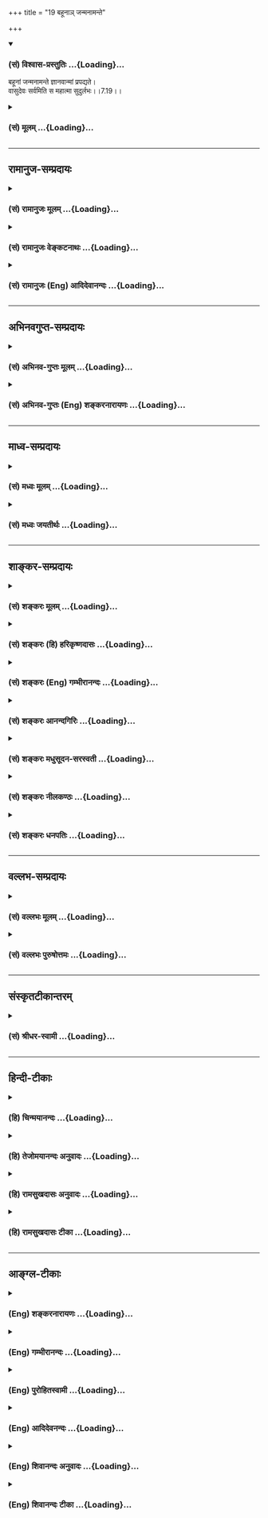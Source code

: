 +++
title = "19 बहूनाञ् जन्मनामन्ते"

+++
<div class="js_include" newlevelforh1="3" title="(सं) विश्वास-प्रस्तुतिः" unfilled url="/purANam/mahAbhAratam/06-bhIShma-parva/02-bhagavad-gItA-parva/saMskRtam/vishvAsa-prastutiH/07_jnAna-vijnAna-yogaH/19_bahUnA~n_janmanAm.md">
<details open><summary><h3>(सं) विश्वास-प्रस्तुतिः ...{Loading}...</h3></summary>

बहूनां जन्मनामन्ते ज्ञानवान्मां प्रपद्यते।  
वासुदेवः सर्वमिति स महात्मा सुदुर्लभः।।7.19।।
</details>
</div>
<div class="js_include collapsed" newlevelforh1="3" title="(सं) मूलम्" unfilled url="/purANam/mahAbhAratam/06-bhIShma-parva/02-bhagavad-gItA-parva/saMskRtam/mUlam/07_jnAna-vijnAna-yogaH/19_bahUnA~n_janmanAm.md">
<details><summary><h3>(सं) मूलम् ...{Loading}...</h3></summary>

बहूनां जन्मनामन्ते ज्ञानवान्मां प्रपद्यते।  
वासुदेवः सर्वमिति स महात्मा सुदुर्लभः।।7.19।।
</details>
</div>


_________________
## रामानुज-सम्प्रदायः
<div class="js_include collapsed" newlevelforh1="3" title="(सं) रामानुजः मूलम्" unfilled url="/purANam/mahAbhAratam/06-bhIShma-parva/02-bhagavad-gItA-parva/saMskRtam/rAmAnujaH/mUlam/07_jnAna-vijnAna-yogaH/19_bahUnA~n_janmanAm.md">
<details><summary><h3>(सं) रामानुजः मूलम् ...{Loading}...</h3></summary>

।।7.19।।**बहूनां जन्मनां** पुण्यजन्मनाम् **अन्ते** अवसाने
वासुदेवशेषतैकरसः अहं तदायत्तस्वरूपस्थितिप्रवृत्तिः च स च असंख्येयैः
कल्याणगुणैः परतरः इति **ज्ञानवान्** भूत्वा **वासुदेव** एव मम परमप्राप्यं
प्रापकं च अन्यदपि यन्मनोरथवर्ति स एव मम् तत् **सर्वम् इति मां यो
प्रपद्यते** माम् उपास्ते **स महात्मा** महामनाः **सुदुर्लभः** दुर्लभतरः
लोके।  
  
वासुदेवः सर्वम् इत्यस्य अयम् एव अर्थः। प्रियो हि ज्ञानिनोऽत्यर्थमहम्
(गीता 7।17)आस्थितः स हि युक्तात्मा मामेवानुत्तमां गतिम् (गीता 7।18) इति
प्रकमात्। ज्ञानवान् च अयम् उक्तलक्षण एव अस्य एव
पूर्वोक्तज्ञानित्वात्। भूमिरापः इति आरभ्य अहङ्कार इतीयं मे भिन्ना
प्रकृतिरष्टधा। अपरेयमितस्त्वन्यां प्रकृतिं विद्धि मे पराम्।।  
  

</details>
</div>
<div class="js_include collapsed" newlevelforh1="3" title="(सं) रामानुजः वेङ्कटनाथः" unfilled url="/purANam/mahAbhAratam/06-bhIShma-parva/02-bhagavad-gItA-parva/saMskRtam/rAmAnujaH/venkaTanAthaH/07_jnAna-vijnAna-yogaH/19_bahUnA~n_janmanAm.md">
<details><summary><h3>(सं) रामानुजः वेङ्कटनाथः ...{Loading}...</h3></summary>

  
  
।।7.19।। पुनरप्युक्तज्ञानवत्त्वस्यानेकजन्मसाध्यपुण्यफलत्वेन दुर्लभतरतया
ज्ञानिनः श्रैष्ठ्यं दर्शयति बहूनाम् इति श्लोकेन। ये जन्मकोटिभिः
सिद्धास्तेषामन्तेऽत्र संस्थितिः इति भगवच्छास्त्रंजन्मान्तरसहस्रेषु
पां.गी.4 इत्यादिकां स्मृतिं चानुसन्दधान आह नाल्पेति। बहूनां जन्मनाम्
इत्यत्र न तावद्बहुजन्मसद्भावमात्रं विवक्षितम् तस्यात्रानुपयुक्तत्वात्। न
च बहुजन्ममात्रस्य ज्ञानहेतुत्वमुच्यते सर्वेषामयत्नतो ज्ञानित्वप्रसङ्गात्
अतःपुण्यजन्मनां इति विशेषितम्। ईदृशज्ञानवत्त्वमेवम्भूतविशिष्टप्रपत्तौ
हेतुरिति दर्शयितुं ज्ञानवतोऽनेकजन्मभ्रमव्युदासाय चज्ञानवान्
भूत्वेत्युक्तम्। वासुदेवः सर्वम् ति सामानाधिकरण्यस्य
बाधाध्यासतादात्म्यादिविषयत्वायोगाच्छरीरशरीरिभावादिनिर्वाहादपि
प्रकरणविशेषसिद्धस्यार्थस्य ग्राह्यतरत्वात्परमप्राप्यमित्यादिकमुक्तम्।
लौकिकं धारकादिकमभिप्रेत्याहअन्यदपीत्यादि। त्वमेव माता च पिता त्वमेव
ना.हृ.10माता पिता भ्राता निवासः शरणं सुहृद्गतिर्नारायणः
इत्यादिकमपीहाभिप्रेतम्। प्रपत्तेरत्रोपासनाङ्गत्वादाहमामुपास्त इति।
ज्ञानिनोऽपि स्वरूपमहत्त्वं प्रमाणविरुद्धम् पङ्क्तिपावनत्वादिमाहात्म्यं
सदपि प्रकृतेऽनपेक्षितम् तस्माज्ज्ञानविशेषाधीनमाहात्म्यमिह
विवक्षितमित्याहमहामना इति। फलान्तरपरस्यापि भगवदुपासकस्य
दुर्लभत्वात्तद्व्यवच्छेदाय सुशब्द इति दर्शयितुंदुर्लभतर इत्युक्तम्।  
  
वासुदेवः सर्वम् इति सामानाधिकरण्यस्य पराभिमतमर्थं प्रतिक्षिपन् स्वोक्तं
द्रढयतिवासुदेव इति। अत्र ह्युपक्रमः प्राप्यभेदनिबन्धनाधिकारिभेदपरः।
प्रकरणविरुद्धप्रकरणानुपयुक्तो वाऽर्थः प्रकरणविशेषसिद्धोपयुक्ततमार्थे
जागरूकेऽनादरणीय इति भावः। ज्ञानवान् इत्यत्रापि
निर्विशेषादिज्ञानजीवमात्रज्ञानादिव्युदासायाहनिवांश्चायमिति। उक्तलक्षणः
वासुदेवशेषतैकरसस्वात्मवेदीत्यर्थः। उक्तलक्षणत्वे हेतुमाह अस्यैव
पूर्वोक्तज्ञानित्वादितिज्ञानी च भरतर्षभ 7।16 इति पूर्वोक्ते ज्ञानिनि
कथमुक्तलक्षणत्वं इत्यत्राहभूमिराप इत्यारभ्येति। यद्वा
पूर्वोक्तज्ञानित्वादित्येकभक्तित्वादिकं विवक्षितम्भूमिरापः इत्यादिना
हेत्वन्तरोक्तिः। कार्यकारणोभयावस्थस्येति
कार्यत्वकारणत्वरूपोभयावस्थाविशिष्टस्येत्यर्थः।
स्वरूपस्थित्यादितादधीन्यंमयि सर्वं 7।7रसोऽहम् 7।8 इत्यादिषु व्यक्तम्।
उक्तलक्षणत्वं निगमयति अत इति। स एवेति वासुदेवशेषतैकरसोऽहम्
इत्यादिनोक्तलक्षण एवेत्यर्थः।  
  

</details>
</div>
<div class="js_include collapsed" newlevelforh1="3" title="(सं) रामानुजः (Eng) आदिदेवानन्दः" unfilled url="/purANam/mahAbhAratam/06-bhIShma-parva/02-bhagavad-gItA-parva/saMskRtam/rAmAnujaH/english/AdidevAnandaH/07_jnAna-vijnAna-yogaH/19_bahUnA~n_janmanAm.md">
<details><summary><h3>(सं) रामानुजः (Eng) आदिदेवानन्दः ...{Loading}...</h3></summary>

7.19 Further after passing through innumerable auspicious births, one
gets the knowledge: 'I find my sole joy as a Sesa of Vasudeva. I find my
essence, existence and activities to be dependent on Him. He is superior
over all others on account of His innumerable auspicious attributes.'
Conseent to this knowledge he resorts to Me, i.e., meditates on Me,
realising, 'Vasudeva alone is my highest end and also the means for
attaining it, and whatever other desire remains in the mind, He alone is
all that too for me'. Such a great-souled person, i.e., great-minded man
is hard to find. It is very hard to find such persons in this world.
This is the only meaning of the statement that 'Vasudeva is all,'
because of the topic having been begun with the statements: 'For I am
very dear to the man of knowledge' (7.17) and 'For he, integrated, is
devoted to Me alone as the highest end' (7.18). It is so, also because
that Jnanin whose traits are given here, possesses the same alities as
the man of knowledge described earlier. For, it has been said that the
two Prakrtis, the animate and the inanimate, have their sole essence in
being the Sesa (dependants) of the Supreme Person in the verses
beginning with 'Earth, water' (7.4) and ending with, 'Ego-sense, thus My
Prakrti is divided eightfold. This is my lower (Prakrti). But know that
which is other than this (lower nature) and forms the life-principle to
be the higher Prakrti' (7.4-5). Then take the beginning from 'I am the
origin and dissolution of the whole universe. There is nothing higher
than Myself, O Arjuna' (7.6-7), and ending with, 'Know that all the
states of Sattva, Rajas and Tamas are from Me alone. But I am not in
them. They are in Me' (7.12). It has been declared in these texts that
the two Prakrtis, both in their states of cause and effect, depend upon
Him for their essence, existence and activities and that the Supreme
Person is superior to everything in all respects. Therefore the knower
of this truth alone is here spoken of as a man of knowledge or as one
knowing 'All this is Vasudeva.' \[The purpose of this explanation is to
eliminate any pure monistic slant to this passage.\] Sri Krsna now
explains the rarity of finding such a person of knowledge.

</details>
</div>


_________________
## अभिनवगुप्त-सम्प्रदायः
<div class="js_include collapsed" newlevelforh1="3" title="(सं) अभिनव-गुप्तः मूलम्" unfilled url="/purANam/mahAbhAratam/06-bhIShma-parva/02-bhagavad-gItA-parva/saMskRtam/abhinava-guptaH/mUlam/07_jnAna-vijnAna-yogaH/19_bahUnA~n_janmanAm.md">
<details><summary><h3>(सं) अभिनव-गुप्तः मूलम् ...{Loading}...</h3></summary>

।।7.16 7.19।। चतुर्विधा इत्यादि सुदुर्लभ इत्यन्तम्। ये तु मां भजन्ते ते
सुकृतिनः। ते च चत्वारः। सर्वे चैते उदाराः। यतः अन्ये कृपणबुद्धयः
आर्त्तिनिवारणम् अर्थादि च तुल्यपाणिपादोदरशरीरसत्त्वेभ्योऽधिकतरं वा
आत्मन्यूनेभ्यो मार्गयन्ते। ज्ञान्यपेक्षया तु ते न्यूनसत्त्वाः यतः तेषां
तावत्यपि भेदोऽस्ति भगवतः इदमहमभिलष्यामि इति भेदस्य स्फुटप्रतिभासात्।
ज्ञानी तु मामेवाभेदतया अवलम्बते इति +++(S omits इति)+++ ततोऽहमभिन्न एव। तस्य च
अहमेव प्रियः न तु फलम्। अत एव स वासुदेव एव सर्वम् इत्येव +++(S वासुदेवः
सर्वमेवम्)+++ दृढप्रतिपत्तिपवित्रीकृतहृदयः।

</details>
</div>
<div class="js_include collapsed" newlevelforh1="3" title="(सं) अभिनव-गुप्तः (Eng) शङ्करनारायणः" unfilled url="/purANam/mahAbhAratam/06-bhIShma-parva/02-bhagavad-gItA-parva/saMskRtam/abhinava-guptaH/english/shankaranArAyaNaH/07_jnAna-vijnAna-yogaH/19_bahUnA~n_janmanAm.md">
<details><summary><h3>(सं) अभिनव-गुप्तः (Eng) शङ्करनारायणः ...{Loading}...</h3></summary>

7.16-19 Caturvidhah etc., upto sudurlabhah. Those who worship Me are men
of good action. They are of four types. All these are noble ones. For,
other persons, mean-minded as they are, beg a cure of their affliction,
and money etc., from persons who have hands, feet, stomach, body and
intelligence (or bodily strength) that are eal to their (the beggers)
own, or even from those who are very much inferior. But, by comparison
with the man of wisdom, \[the other three under estion\] are of inferior
intelligence. For, they entertain, at that sage too, a sense of duality.
Becuase, a sense of duality 'I seek this from the Bhagavat' is clearly
discernible in them. On the other hand, the man of wisdom hangs on Me
alone with a sense of identity \[of him with Me\]. Hence, I am verily
indentical with him. It is I alone, and not \[any other\] gain, that is
dear to him. That is why he is having a mind purified by the firm
conviction 'All is nothing but Vasudeva'.

</details>
</div>


_________________
## माध्व-सम्प्रदायः
<div class="js_include collapsed" newlevelforh1="3" title="(सं) मध्वः मूलम्" unfilled url="/purANam/mahAbhAratam/06-bhIShma-parva/02-bhagavad-gItA-parva/saMskRtam/madhvaH/mUlam/07_jnAna-vijnAna-yogaH/19_bahUnA~n_janmanAm.md">
<details><summary><h3>(सं) मध्वः मूलम् ...{Loading}...</h3></summary>

।।7.19।। बहूनां जन्मनामन्ते ज्ञानवान्भवति। तच्चोक्तं ब्राह्म
बहुभिर्जन्मभिर्ज्ञात्वा ततो मां प्रतिपद्यते इति।

</details>
</div>
<div class="js_include collapsed" newlevelforh1="3" title="(सं) मध्वः जयतीर्थः" unfilled url="/purANam/mahAbhAratam/06-bhIShma-parva/02-bhagavad-gItA-parva/saMskRtam/madhvaH/jayatIrthaH/07_jnAna-vijnAna-yogaH/19_bahUnA~n_janmanAm.md">
<details><summary><h3>(सं) मध्वः जयतीर्थः ...{Loading}...</h3></summary>

।।7.19।। बहूनां जन्मनां इत्यत्र ज्ञानोत्पत्त्यनन्तरं भगवत्प्रतिपत्तौ
बहुजन्मव्यवधानमुच्यत इति निरासार्थमाह **बहूनामि**ति। प्रतीतमेव किं न
स्यात् इत्यत आह **तच्चे**ति। ततस्तदैव।

</details>
</div>


_________________
## शाङ्कर-सम्प्रदायः
<div class="js_include collapsed" newlevelforh1="3" title="(सं) शङ्करः मूलम्" unfilled url="/purANam/mahAbhAratam/06-bhIShma-parva/02-bhagavad-gItA-parva/saMskRtam/shankaraH/mUlam/07_jnAna-vijnAna-yogaH/19_bahUnA~n_janmanAm.md">
<details><summary><h3>(सं) शङ्करः मूलम् ...{Loading}...</h3></summary>

।।7.19।। **बहूनां जन्मनां** ज्ञानार्थसंस्काराश्रयाणाम् **अन्ते** समाप्तौ
**ज्ञानवान्** प्राप्तपरिपाकज्ञानः **मां** वासुदेवं प्रत्यगात्मानं
प्रत्यक्षतः **प्रपद्यते**। कथम् **वासुदेवः सर्वम् इति।** यः एवं
सर्वात्मानं मां नारायणं प्रतिपद्यते **सः महात्मा** न तत्समः अन्यः अस्ति
अधिको वा। अतः **सुदुर्लभः** मनुष्याणां सहस्रेषु इति हि उक्तम्।। आत्मैव
सर्वो वासुदेव इत्येवमप्रतिपत्तौ कारणमुच्यते

</details>
</div>
<div class="js_include collapsed" newlevelforh1="3" title="(सं) शङ्करः (हि) हरिकृष्णदासः" unfilled url="/purANam/mahAbhAratam/06-bhIShma-parva/02-bhagavad-gItA-parva/saMskRtam/shankaraH/hindI/harikRShNadAsaH/07_jnAna-vijnAna-yogaH/19_bahUnA~n_janmanAm.md">
<details><summary><h3>(सं) शङ्करः (हि) हरिकृष्णदासः ...{Loading}...</h3></summary>

।।7.19।। फिर भी ज्ञानीकी स्तुति करते हैं ज्ञानप्राप्तिके लिये जिनमें
संस्कारोंका संग्रह किया जाय ऐसे बहुतसे जन्मोंका अन्तसमाप्ति होनेपर (
अन्तिम जन्ममें ) परिपक्व ज्ञानको प्राप्त हुआ ज्ञानी अन्तरात्मारूप मुझ
वासुदेवको सब कुछ वासुदेव ही है इस प्रकार प्रत्यक्षरूपसे प्राप्त होता है।
जो इस प्रकार सर्वात्मरूप मुझ परमात्माको प्रत्यक्षरूपसे प्राप्त हो जाता
है वह महात्मा है उसके समान याउससे अधिक और कोई नहीं है अतः कहा है कि
हजारों मनुष्योंमें भी ऐसा पुरुष अत्यन्त दुर्लभ है।

</details>
</div>
<div class="js_include collapsed" newlevelforh1="3" title="(सं) शङ्करः (Eng) गम्भीरानन्दः" unfilled url="/purANam/mahAbhAratam/06-bhIShma-parva/02-bhagavad-gItA-parva/saMskRtam/shankaraH/english/gambhIrAnandaH/07_jnAna-vijnAna-yogaH/19_bahUnA~n_janmanAm.md">
<details><summary><h3>(सं) शङ्करः (Eng) गम्भीरानन्दः ...{Loading}...</h3></summary>

7.19 Ante, at the end, after the completion; bahunam, of many; janmanam,
births, which becme the repository for accumulating \[Ast. omits this
word.-Tr.\] the tendencies leading to Knowledge; jnanavan, the man of
Knowledge, who has got hiis Knowledge matured; directly prapadyate,
attains; mam, Me, Vasudeva, who am the inmost Self; (realizing)-in what
way;-iti, that; Vasudeva is sarvam, all. Sah, such a one, who realizes
Me \[Here Ast. adds the word Narayana.-Tr.\] thus as the Self of all; is
mahatma, a high-souled one. There is none else who can eal or excel him.
Therefore he is su-durlabhah, very rare among thousands of men, as it
has been said (in verse 3). The reason why one does not realize that all
this is verily Vasudeva, the Self, is being stated:

</details>
</div>
<div class="js_include collapsed" newlevelforh1="3" title="(सं) शङ्करः आनन्दगिरिः" unfilled url="/purANam/mahAbhAratam/06-bhIShma-parva/02-bhagavad-gItA-parva/saMskRtam/shankaraH/AnandagiriH/07_jnAna-vijnAna-yogaH/19_bahUnA~n_janmanAm.md">
<details><summary><h3>(सं) शङ्करः आनन्दगिरिः ...{Loading}...</h3></summary>

।।7.19।। उत्तरश्लोकस्य गतार्थत्वं परिहरति **ज्ञानीति।** ज्ञानार्थसंस्कारो
वासना तत्तज्जन्मनि पुण्यकर्मानुष्ठानजनिता बुद्धिशुद्धिस्तदाश्रयाणां
तद्वतामनन्तानां जन्मनामिति यावत्। ज्ञानवत्त्वं प्राक्तनेष्वपि जन्मसु
संभावितमित्याशङ्क्याह **प्राप्तेति।** ज्ञानवतो भगवत्प्रतिपत्तिं
प्रश्नद्वारा विवृणोति **कथमिति।** यथोक्तज्ञानस्य तद्वतश्च दुर्लभत्वं
सूचयति **य एवमिति।** महत्सर्वोत्कृष्टमात्मशब्दितं वैभवमस्येति महात्मा।
महात्मत्वे फलितमाह **अत इति।** तत्र वाक्योपक्रमानुकूल्यं कथयति
**मनुष्याणामिति।**

</details>
</div>
<div class="js_include collapsed" newlevelforh1="3" title="(सं) शङ्करः मधुसूदन-सरस्वती" unfilled url="/purANam/mahAbhAratam/06-bhIShma-parva/02-bhagavad-gItA-parva/saMskRtam/shankaraH/madhusUdana-sarasvatI/07_jnAna-vijnAna-yogaH/19_bahUnA~n_janmanAm.md">
<details><summary><h3>(सं) शङ्करः मधुसूदन-सरस्वती ...{Loading}...</h3></summary>

।।7.19।। यस्मादेवं तस्मात् बहूनां जन्मनां
किंचित्किंचित्पुण्योपचयहेतूनामन्ते चरमे जन्मनि सर्वसुकृतविपाकरूपे
वासुदेवः सर्वमिति ज्ञानवान्सन्मां निरुपाधिप्रेमास्पदं प्रपद्यते सर्वदा
समस्तप्रेमविषयत्वेन भजते। सकलमिदमहं च वासुदेव इति दृष्ट्या सर्वप्रेम्णां
मय्येव पर्यवसायित्वात्। अतः स एव
ज्ञानपूर्वकमद्भक्तिमान्महात्मात्यन्तशुद्धान्तःकरणत्वाज्जीवन्मुक्तः
सर्वोत्कृष्टो न तत्समोऽन्योऽस्ति अधिकस्तु नास्त्येव अतः सुदुर्लभो
मनुष्याणां सहस्रेषु दुःखेनापि लब्धुमशक्यः अतः स निरतिशयमत्प्रीतिविषय इति
युक्तमेवेत्यर्थः।

</details>
</div>
<div class="js_include collapsed" newlevelforh1="3" title="(सं) शङ्करः नीलकण्ठः" unfilled url="/purANam/mahAbhAratam/06-bhIShma-parva/02-bhagavad-gItA-parva/saMskRtam/shankaraH/nIlakaNThaH/07_jnAna-vijnAna-yogaH/19_bahUnA~n_janmanAm.md">
<details><summary><h3>(सं) शङ्करः नीलकण्ठः ...{Loading}...</h3></summary>

।।7.19।। किंच वासुदेवः सर्वमिति ज्ञानवान् यो बहूनां जन्मनामन्ते चरमजन्मनि
मां प्रपद्यते सम्यग्दर्शनेनापरोक्षीकरोति स महात्मा ब्रह्मभूतः सुदुर्लभ
इति योजना।

</details>
</div>
<div class="js_include collapsed" newlevelforh1="3" title="(सं) शङ्करः धनपतिः" unfilled url="/purANam/mahAbhAratam/06-bhIShma-parva/02-bhagavad-gItA-parva/saMskRtam/shankaraH/dhanapatiH/07_jnAna-vijnAna-yogaH/19_bahUnA~n_janmanAm.md">
<details><summary><h3>(सं) शङ्करः धनपतिः ...{Loading}...</h3></summary>

।।7.19।। ज्ञानी अतिदुर्लभ इति पुनरपि तं स्तौति। बहूनां ज्ञानार्थ
पुण्यसंस्काराश्रयणामन्ते सर्वपुण्यसंस्कारपरिपाकरुपे चरमजन्मनि
लब्धपरिपाकज्ञानो मां वासुदेवं प्रत्यगात्मनं प्रपद्यते। कथं प्रपद्यत आह।
वासुदेवः सर्वमिति। यदिदं सर्वं चराचरात्मकं भ्रान्त्या भाति तत्सर्वं
किमपि वासुदेवातिरिक्तं न भवतिवाचारम्भणं विकारो नामधेयं मृत्तिकेत्येव
सत्यंतदनन्त्वमारम्भणशब्दादिभ्यः इत्यादिश्रुतिसूत्रेभ्यः सर्वाधिष्टानं
मां ज्ञात्वा मामेव परमात्मानं निरतिशयनिरुपाधिप्रेमविषयत्वेन भजति स
महात्मा न तत्समोऽभ्यधिको वान्योऽस्तीत्यर्थः। अतः सुदुर्लभः अतिशयेन
दुर्लभः। तदुक्तंमनुष्याणां सहस्त्रेषु कश्चिद्यतति सिद्धये। यततामपि
सिद्धानां कश्चिन्मां वेत्ति तत्त्वतः इति।

</details>
</div>


_________________
## वल्लभ-सम्प्रदायः
<div class="js_include collapsed" newlevelforh1="3" title="(सं) वल्लभः मूलम्" unfilled url="/purANam/mahAbhAratam/06-bhIShma-parva/02-bhagavad-gItA-parva/saMskRtam/vallabhaH/mUlam/07_jnAna-vijnAna-yogaH/19_bahUnA~n_janmanAm.md">
<details><summary><h3>(सं) वल्लभः मूलम् ...{Loading}...</h3></summary>

।।7.19।। एवम्भूतोऽतिदुर्लभ इत्याह बहूनामिति। आत्मज्ञानं तु
कदाचिदेकजन्मन्यपि सिद्धं भवति भगवज्ज्ञानं तु न तथेति ततोऽपि
प्रपत्तिभक्तिरतिदुर्लभा सा चेद्भवति स महादुर्लभः। यो बहूनां जन्मनामन्ते
चरमजन्मनि पूर्वसुकतसञ्चयेन यत्सन्तुष्टभगवता दत्तं स्वज्ञानं तद्वान् भवति
स दुर्लभः। तादृशोऽपि मां पुरुषोत्तमं परमात्मानं प्रपन्नो
विज्ञानवानतिदुर्लभः यतो ज्ञानमपि तस्य नात्मैकविषयकं किन्तु
भगवत्सर्वविषयकं तदाह वासुदेवः सर्वमिति। कृष्ण एवाखण्डं(ण्डः)सर्वं
इत्यभेदज्ञानवान्। तथैतदुक्तं निबन्धे अखण्डाद्वैतभाने तु सर्वं ब्रह्मैव
नान्यथा। ज्ञानाद्विकल्पबुद्धिस्तु बाध्यते न स्वरूपतः। भिन्नत्वं नैव
युज्येत ब्रह्मोपादानतः क्वचित्। वाचारम्भणमात्रत्वाद्भेदः केनोपजायते इति।
अतएव महात्माऽपरिच्छिन्नात्मा एकविज्ञानेन सर्वविज्ञानवान् स
सुदुर्लभःसुदुर्लभः प्रशान्तात्मा कोटिष्वपि महामुने इति श्रीभागवते
षष्ठस्कन्धे () रुद्रोक्तेः।

</details>
</div>
<div class="js_include collapsed" newlevelforh1="3" title="(सं) वल्लभः पुरुषोत्तमः" unfilled url="/purANam/mahAbhAratam/06-bhIShma-parva/02-bhagavad-gItA-parva/saMskRtam/vallabhaH/puruShottamaH/07_jnAna-vijnAna-yogaH/19_bahUnA~n_janmanAm.md">
<details><summary><h3>(सं) वल्लभः पुरुषोत्तमः ...{Loading}...</h3></summary>

  
  
।।7.19।। ये पूर्वोक्तास्ते कथं मोक्षमनुभवन्ति इत्याकाङ्क्षायामाह
बहूनामिति। बहूनां जन्मनां धर्मादित्रययुक्तानामन्ते अन्तिमजन्मनि
ज्ञानवान् भवति। ततो मां प्रपद्यते मुक्तो भवतीत्यर्थः। यस्तु भक्त उक्तः स
तु दुर्लभ इत्याह वासुदेव इति। सर्वमैहिकं पारलौकिकं च वासुदेवः स महात्मा
महान् मदर्थमेव अहमेव वा आत्मा तादृशः स दुर्लभोऽप्राप्य इत्यर्थः। यद्वा
दुःखेन क्लेशेन भगवानिव लभ्य इति भावः।  
  

</details>
</div>


_________________
## संस्कृतटीकान्तरम्
<div class="js_include collapsed" newlevelforh1="3" title="(सं) श्रीधर-स्वामी" unfilled url="/purANam/mahAbhAratam/06-bhIShma-parva/02-bhagavad-gItA-parva/saMskRtam/shrIdhara-svAmI/07_jnAna-vijnAna-yogaH/19_bahUnA~n_janmanAm.md">
<details><summary><h3>(सं) श्रीधर-स्वामी ...{Loading}...</h3></summary>

।।7.19।। एवंभूतो मद्भक्तोऽतिदुर्लभ इत्याह **बहूनामिति।** बहूनां जन्मनां
किंचित्किंचित्पुण्योपचयेनान्ते चरमे जन्मनि ज्ञानवान्सन्सर्वमिदं चराचरं
वासुदेव एवेति सर्वात्मदृष्ट्या मां प्रपद्यते भजति अतः स
महात्माऽपरिच्छिन्नदृष्टिः सुदुर्लभः।

</details>
</div>


_________________
## हिन्दी-टीकाः
<div class="js_include collapsed" newlevelforh1="3" title="(हि) चिन्मयानन्दः" unfilled url="/purANam/mahAbhAratam/06-bhIShma-parva/02-bhagavad-gItA-parva/hindI/chinmayAnandaH/07_jnAna-vijnAna-yogaH/19_bahUnA~n_janmanAm.md">
<details><summary><h3>(हि) चिन्मयानन्दः ...{Loading}...</h3></summary>

।।7.19।। सर्वोच्च ज्ञान को प्राप्त हुए श्रेष्ठ महात्मा पुरुष जगत् में
विरले ही होते हैं यह भगवान् श्रीकृष्ण का कथन है। हिन्दू धर्म के पतन काल
में इस प्रकार के कथन को अत्यन्त निराशावादी माना जाने लगा। परन्तु थोड़े
विचार से ही इस प्रकार के निष्कर्ष का दोष स्पष्ट हो जायेगा। सृष्टि में
समस्त चेतन जीवों की तुलना में मानव की संख्या अत्यन्त कम अनुपात में है।
मनुष्यजाति में भी सभी परिपक्व बुद्धि एवं उच्च भावनाओं से सम्पन्न नहीं
होते हैं। अन्तकरण के श्रेष्ठ गुणों से सम्पन्न होने पर भी बहुत कम लोग हैं
जो गम्भीरतापूर्वक शास्त्राध्ययन करते हैं और शास्त्रों से प्राप्त ज्ञान
को अपने जीवन में जीने वालों की संख्या तो नगण्य ही होती है। अनेक लोगों को
केवल बौद्धिक ज्ञान से ही सन्तोष हो जाता है। इस विवेचन से यह स्पष्ट हो
जाता है कि विकास के चरम लक्ष्य आत्मानुभूति तक पहुँचने वाले ज्ञानी पुरुष
विरले ही होंगे। डार्विन के समान प्राचीन काल में ऋषियों ने सभी प्राणियों
का निरीक्षण करके यह पाया कि प्राणी का अपने निम्न स्तर से उच्च स्तर तक का
विकास होने के लिए दीर्घकालावधि की अपेक्षा होती है जिसमें विभिन्न
परिस्थितियों एवं जन्मों से गुजरते हुए वह विकास के श्रेष्ठतर रूप को
प्राप्त करता है। यह कालावधि करोड़ों वर्ष की हो सकती है। इससे हम कल्पना
कर सकते हैं कि अहंकार को हटाकर अत्यन्त सूक्ष्म बुद्धि के द्वारा प्राप्त
हो सकने वाले विकास के सर्वोच्च लक्ष्य सम्पूर्ण आत्मज्ञान की प्राप्ति के
लिए कितने जन्मों की तपस्या होनी चाहिए। इसका अर्थ यह कदापि नहीं है कि हम
इसी वर्तमान जन्म में ही जीवन के इस सर्वोच्च लक्ष्य ज्ञान को प्राप्त नहीं
कर सकते। गीता का कथन निराशाजनक नहीं वरन् उत्साहवर्धक है। यहाँ बताये गये
असंख्य जन्म ज्ञान प्राप्ति के पूर्व के हैं पश्चात् के नहीं। यदि मनुष्य
अपने जीवन की अनेक उपलब्धियों से भी असन्तुष्ट होकर जीवन का वास्तविक
लक्ष्य जानने का प्रयत्न करता है तो यह स्वयं ही विकास की एक अवस्था है।
तत्पश्चात् शास्त्रों के अध्ययन में उसकी प्रवृत्ति हो और तत्प्रतिपादित
सिद्धांतों को ग्रहण करने की सार्मथ्य हो तो स्पष्ट है कि वह आत्मदेव के
मन्दिर के द्वार तक पहुँच गया है। अत और अधिक लगन से प्रयत्न करने पर इसी
जन्म में वह मानव जन्म के परम पुरुषार्थ आत्मसंस्थिति को प्राप्त हो सकता
है। साधक को साधना में अग्रसर होने के लिए उत्साहित करना ही भगवान् के उक्त
कथन का एक मात्र प्रयोजन है। यह सब आत्मा या वासुदेव ही है इस ज्ञान को
प्राप्त न करने का कारण वे अगले श्लोक में बताते हैं

</details>
</div>
<div class="js_include collapsed" newlevelforh1="3" title="(हि) तेजोमयानन्दः अनुवादः" unfilled url="/purANam/mahAbhAratam/06-bhIShma-parva/02-bhagavad-gItA-parva/hindI/tejomayAnandaH/anuvAdaH/07_jnAna-vijnAna-yogaH/19_bahUnA~n_janmanAm.md">
<details><summary><h3>(हि) तेजोमयानन्दः अनुवादः ...{Loading}...</h3></summary>

।।7.19।। बहुत जन्मों के अन्त में (किसी एक जन्म विशेष में) ज्ञान को
प्राप्त होकर कि 'यह सब वासुदेव है' ज्ञानी भक्त मुझे प्राप्त होता है; ऐसा
महात्मा अति दुर्लभ है।।

</details>
</div>
<div class="js_include collapsed" newlevelforh1="3" title="(हि) रामसुखदासः अनुवादः" unfilled url="/purANam/mahAbhAratam/06-bhIShma-parva/02-bhagavad-gItA-parva/hindI/rAmasukhadAsaH/anuvAdaH/07_jnAna-vijnAna-yogaH/19_bahUnA~n_janmanAm.md">
<details><summary><h3>(हि) रामसुखदासः अनुवादः ...{Loading}...</h3></summary>

।।7.19।। बहुत जन्मोंके अन्तमें अर्थात् मनुष्यजन्ममें 'सब कुछ परमात्मा ही
है', ऐसा जो ज्ञानवान् मेरे शरण होता है, वह महात्मा अत्यन्त दुर्लभ है।

</details>
</div>
<div class="js_include collapsed" newlevelforh1="3" title="(हि) रामसुखदासः टीका" unfilled url="/purANam/mahAbhAratam/06-bhIShma-parva/02-bhagavad-gItA-parva/hindI/rAmasukhadAsaH/TIkA/07_jnAna-vijnAna-yogaH/19_bahUnA~n_janmanAm.md">
<details><summary><h3>(हि) रामसुखदासः टीका ...{Loading}...</h3></summary>

।।7.19।।***व्याख्या*** बहूनां जन्मनामन्ते **मनुष्यजन्म** सम्पूर्ण
जन्मोंका अन्तिम जन्म है। भगवान्ने जीवको मनुष्यशरीर देकर उसे जन्ममरणके
प्रवाहसे अलग होकर अपनी प्राप्तिका पूरा अधिकार दिया है। परन्तु यह मनुष्य
भगवान्को प्राप्त न करके रागके कारण फिर पुराने प्रवाहमें अर्थात्
जन्ममरणके चक्करमें चला जाता है। इसलिये भगवान् कहते हैं **अप्राप्य मां
निवर्तन्ते मृत्युसंसारवर्त्मनि** (गीता 9। 3)। जहाँ भगवान् आसुरी योनियों
और नरकोंके अधिकारियोंका वर्णन करते हैं वहाँ दुर्गुणदुराचारोंके कारण
भगवत्प्राप्तिकी सम्भावना न दीखनेपर भी भगवान् कहते हैं **मामप्राप्यैव
कौन्तेय ततो यान्त्यधमां गतिम्** (गीता 16। 20) अर्थात् मेरेको प्राप्त
किये बिना ही ये प्राणी अधम गतिको चले गये अर्थात् वे मरनेके बाद
मनुष्ययोनिमें भी चले जाते तो कमसेकम मनुष्य तो रह जाते पर वे मेरी
प्राप्तिका पूरा अधिकार प्राप्त करके भी अधम गतिको चले गये  
  
संतोंकी वाणीमें और शास्त्रोंमें आता है कि मनुष्यजन्म केवल अपना कल्याण
करनेके लिये मिला है विषयोंका सुख भोगनेके लिये तथा स्वर्गकी प्राप्तिके
लिये नहीं **(टिप्पणी प₀ 422)**। इसलिये गीतानें स्वर्गकी प्राप्ति
चाहनेवालोंको मूढ़ और तुच्छ बुद्धिवाले कहा है **अविपश्चितः** (2। 42) और
**अल्पमेधसाम्** (7। 23)। यह मनुष्यजन्म सम्पूर्ण जन्मोंका आदि जन्म भी है
और अन्तिम जन्म भी है। सम्पूर्ण जन्मोंका आरम्भ मनुष्यजन्मसे ही होता है
अर्थात् मनुष्यजन्ममें किये हुए पाप चौरासी लाख योनियों और नरकोंमें
भोगनेपर भी समाप्त नहीं होते बाकी ही रहते हैं इसलिये यह सम्पूर्ण जन्मोंका
आदि जन्म है। मनुष्यजन्ममें सम्पूर्ण पापोंका नाश करके सम्पूर्ण वासनाओंका
नाश करके अपना कल्याण कर सकते हैं भगवान्को प्राप्त कर सकते हैं इसलिये यह
सम्पूर्ण जन्मोंका अन्तिम जन्म है।  
  
भगवान्ने आठवें अध्यायके छठे श्लोकमें कहा है कि जो मनुष्य अन्तसमयमें
जिसजिस भावका स्मरण करते हुए शरीर छोड़कर जाता है उसउस भावको ही वह प्राप्त
होता है। इस तरह मनुष्यको जिस किसी भावका स्मरण करनेमें जो स्वतन्त्रता दी
गयी है इससे मालूम होता है कि भगवान्ने मनुष्यको पूरा अधिकार दिया है
अर्थात् मनुष्यके उद्धारके लिये भगवान्ने अपनी तरफसे यह अन्तिम जन्म दिया
है। अब इसके आगे यह नये जन्मकी तैयारी कर ले अथवा अपना उद्धार कर ले इसमें
यह सर्वथा स्वतन्त्र है **(टिप्पणी प₀ 423)**। इस बातको लेकर गीता
मनुष्यमात्रको परमात्मप्राप्तिका अधिकारी मानती है और डंकेकी चोटके साथ
खुले शब्दोंमें कहती है कि वर्तमानका दुराचारीसेदुराचारी पूर्वजन्मके
पापोंके कारण नीच योनिमें जन्मा हुआ पापयोनि और चारों वर्णवाले स्त्रीपुरुष
ये सभी भगवान्का आश्रय लेकर परमगतिको प्राप्त हो सकते हैं (गीता 9। 30 33)।
गीताने (9। 32 में) ऐसा विचित्र पापयोनि शब्द कहा है जिसमें शूद्रसे भी
नीचे कहे और माने जानेवाले चाण्डाल यवन आदि तथा पशुपक्षी कीटपतंग वृक्षलता
आदि सभी लिये जा सकते हैं। हाँ यह बात अलग है कि पशुपक्षी आदि मनुष्येतर
प्राणियोंमें परमात्माकी तरफ चलनेकी योग्यता नहीं है परन्तु परमात्माके अंश
होनेसे उनके लिये परमात्माकी तरफसे मना नहीं है। उनमेंसे बहुतसे प्राणी
भगवान् और संतमहापुरुषोंकी कृपासे तथा तीर्थ और भगवद्धामके प्रभावसे
परमगतिको प्राप्त हो जाते हैं। देवता भोगयोनि हैं वे भोगोंमें ही लगे रहते
हैं इसलिये उनको अपना उद्धार करना है ऐसा विचार नहीं होता। परन्तु वे अगर
किसी कारणसे भगवान्की तरफ लग जायँ तो उनका भी उद्धार हो जाता है। इन्द्रको
भी ज्ञान प्राप्त हुआ था ऐसा शास्त्रोंमें आता है। भगवान्की तरफसे
मनुष्यमात्रका जन्म अन्तिम जन्म है। कारण कि भगवान्का यह संकल्प है कि मेरे
दिये हुए इस शरीरसे यह अपना कल्याण कर ले। अतः यह अपना कोई संकल्प न रखकर
केवल निमित्तमात्र बन जाय तो भगवान्के संकल्पसे इसका कल्याण हो जाय। जैसे
ग्यारहवें अध्यायके चौंतीसवें श्लोकमें भगवान्ने अर्जुनसे कहा है मेरे
द्वारा मारे हुएको ही तू मार दे **मया हतांस्त्वं जहि।** तू चिन्ता मत कर
**मा व्यथिष्ठाः।** तू युद्ध कर तेरी विजय होगी **युध्यस्व जेतासि।** इसी
तरहसे भगवान्ने कृपा करके मनुष्यशरीर दिया है। अगर मनुष्य भगवान्से विमुख
होकर संसारके रागमें न फँसे तो भगवान्के उस संकल्पसे अनायास ही मुक्त हो
जाय। भगवान्का संकल्प ऐसा नहीं है कि साधककी इच्छाके बिना उसका कल्याण हो
जाय अर्थात् जैसे शाप या वरदान दिया जाता है वैसा यह संकल्प नहीं है। तो
फिर कैसा है यह संकल्प भगवान्ने मनुष्यको अपना कल्याण करनेकी स्वतन्त्रता
इन मनुष्यजन्ममें दी है। अगर यह प्राणी उस स्वतन्त्रताका दुरुपयोग न करे
अर्थात् भगवान् और शास्त्रोंसे विपरीत न चले कमसेकम अपने विवेकके विरुद्ध न
चले तो उससे भगवान् और शास्त्रोंके अनुकूल चलना स्वाभाविक होगा। कारण कि
भगवान् और शास्त्रोंसे विपरीत न चलनेपर दो अवस्थाओंमेंसे एक अवस्था
स्वाभाविक होगी या तो वह शरीरइन्द्रियाँमनबुद्धिसे कुछ नहीं करेगा या केवल
भगवान् और शास्त्रके अनुकूल ही करेगा। कुछ नहीं करनेकी अवस्थामें अर्थात्
कुछ करनेकी रुचि न रहनेकी अवस्थामें मन बुद्धि इन्द्रियों आदिके साथ
सम्बन्धविच्छेद हो जाता है। कारण कि कुछनकुछ करनेकी इच्छासे ही
कर्तृत्वाभिमान उत्पन्न होकर अन्तःकरण और इन्द्रियोंके साथ सम्बन्ध जुड़ता
है और अपने लिये करनेसे फलके साथ सम्बन्ध जुड़ता है। कुछ भी न करनेसे न
कर्तृत्वअभिमान होगा और न फलेच्छा होगी प्रत्युत स्वरूपमें स्वतः स्थिति
होगी।  
  
शास्त्रकी आज्ञाके अनुसार निष्कामभावपूर्वक कर्म करनेकी अवस्थामें करनेका
प्रवाह मिट जाता है और क्रिया तथा पदार्थसे सम्बन्धविच्छेद हो जाता है।
क्रिया और पदार्थसे सम्बन्धविच्छेद होनेसे नयी कामना होगी नहीं और पुराना
राग मिट जायगा तो स्वतः बोध हो जायगा **तत्स्वयं योगसंसिद्धः कालेनात्मनि
विन्दति** (गीता 4। 32)।  
  
गीतामें आया है निष्कामभावसे विधिपूर्वक अपने कर्तव्यकर्मका पालन किया जाय
तो अनादिकालसे बने हुए सम्पूर्ण कर्म नष्ट हो जाते हैं (4। 23)। ज्ञानयोगसे
मनुष्य सम्पूर्ण पापोंसे तर जाता है (4। 36)। भगवान् भक्तको सम्पूर्ण
पापोंसे मुक्त कर देते हैं (18। 66)। जो भगवान्को अजअनादि जानता है वह
सम्पूर्ण पापोंसे मुक्त हो जाता है (10। 3)। इस प्रकार कर्मयोग ज्ञानयोग और
भक्तियोग तीनों योगोंसे पाप नष्ट हो जाते हैं। तात्पर्य यह निकला कि अन्तिम
मनुष्यजन्म केवल कल्याणके लिये ही मिला है। मनुष्यजन्ममें सत्सङ्ग मिल जाय
गीताजैसे ग्रन्थसे परिचय हो जाय भगवन्नामसे परिचय हो जाय तो साधकको यह
समझना चाहिये कि भगवान्ने बहुत विशेषतासे कृपा कर दी है अतः अब तो हमारा
उद्धार होगा ही अब आगे हमारा जन्ममरण नहीं होगा। कारण कि अगर हमारा उद्धार
नहीं होना होता तो ऐसा मौका नहीं मिलता। परन्तु भगवान्की कृपासे उद्धार
होगा ही इसके भरोसे साधन नहीं छोड़ना चाहिये प्रत्युत तत्परता और
उत्साहपूर्वक साधनमें लगे रहना चाहिये। समय सार्थक बने कोई समय खाली न जाय
ऐसी सावधानी हरदम रखनी चाहिये। परन्तु अपने कल्याणकी चिन्ता नहीं करनी
चाहिये क्योंकि अबतक जिसने इतना प्रबन्ध किया है वही आगे भी करेगा। जैसे
किसीने भोजनके लिये निमन्त्रण दे दिया आसन बिछा दिया आसनपर बैठा दिया पत्तल
दे दी लोटेमें जल भरकर पासमें रख दिया। अब कोई चिन्ता करे कि यह व्यक्ति
भोजन देगा कि नहीं देगा तो यह बिलकुल गलतीकी बात है। कारण कि अगर भोजन नहीं
देना होता तो वह निमन्त्रण क्यों देता भोजनकी तैयारी क्यों करता परन्तु जब
उसने निमन्त्रण दिया है बुलाया है तैयारी की है तब उसको भोजन देना ही
पड़ेगा। हम भोजनकी चिन्ता क्यों करें अब तो बस ज्योंज्यों भोजनके पदार्थ
आयें त्योंत्यों उनको पाते जायँ। ऐसे ही भगवान्ने हमको मनुष्यशरीर दिया है
और उद्धारकी सब सामग्री (सत्सङ्ग भगवन्नाम आदि) जुटा दी है तो हमारा उद्धार
होगा ही अब तो हम संसारसमुद्रके किनारे आ गये हैं ऐसा दृढ़ विश्वास करके
निमित्तमात्र बनकर साधन करना चाहिये।  
  
जिसके पूर्वजन्मोंके पुण्य होते हैं वही भगवान्की तरफ चल सकता है अगर ऐसा
माना जाय तो पूर्वजन्मोंके पापपुण्योंका फल तो पशुपक्षीकीटपतंग आदि
योनिवाले प्राणी भोगते ही हैं फिर मनुष्यमें और उन प्राणियोंमें क्या फरक
रहेगा भगवान्का कृपा करके मनुष्यशरीर देना कहाँ सार्थक होगा तथा
मनुष्यजन्मकी विलक्षणता महिमा क्या होगी मनुष्यजन्मकी महिमा तो इसीमें है
कि मनुष्य भगवान्का आश्रय लेकर अपने कल्याणके मार्गमें लग जाय **(टिप्पणी
प₀ 424.1)**।  
  
**वासुदेवः सर्वम् (टिप्पणी प₀ 424.2)** महासर्गके आदिमें एक भगवान् ही
अनेक रूपोंमें हो जाते हैं **सदैक्षत बहु स्यां प्रजायेयेति** (छान्दोग्य0
6। 2। 3) और अन्तमें अर्थात् महाप्रलयमें एक भगवान् ही शेष रह जाते हैं
**शिष्यते शेषसंज्ञः** (श्रीमद्भा0 10। 3। 25)। इस प्रकार जब आदि और
अन्तमें एक भगवान् ही रहते हैं तब बीचमें दूसरा कहाँसे आया क्योंकि संसारकी
रचना करनेमें भगवान्के पास अपने सिवाय कोई सामग्री नहीं थी वे तो स्वयं
संसारके रूपसे प्रकट हुए हैं। इसलिये यह सब वासुदेव ही है। जो चीज आदि और
अन्तमें होती है वही चीज मध्यमें भी होती है। जैसे सोनेके गहने आदिमें सोना
थे और अन्तमें सोना रहेंगे तो गहनोंमें दूसरी चीज कहाँसे आयेगी केवल
सोनाहीसोना है। मिट्टीसे बननेवाले बर्तन पहले मिट्टी थे और अन्तमें मिट्टी
हो जायँगे तो बीचमें मिट्टीके सिवाय क्या है केवल मिट्टीहीमिट्टी है।
खाँड़से बने हुए खिलौने पहले खाँड़ थे और अन्तमें खाँड़ ही हो जायँगे तो
बीचमें खाँड़के सिवाय क्या है केवल खाँड़हीखाँड़ है। इसी तरह सृष्टिके पहले
भगवान् थे और अन्तमें भगवान् ही रहेंगे तो बीचमें भगवान्के सिवाय क्या है
केवल भगवान्हीभगवान् हैं। जैसे सोनेको चाहे गहनोंके रूपमें देखें चाहे
पासेके रूपमें देखें चाहे वर्कके रूपमें देखें है वह सोना ही। ऐसे ही
संसारमें अनेक रूपोंमें अनेक आकृतियोंमें एक भगवान् ही हैं। जबतक मनुष्यकी
दृष्टि गहनोंकी तरफ उसकी आकृतियोंकी तरफ रहती है उसीको महत्त्व देती है
तबतक यह सोना ही है इस तरफ उसकी दृष्टि नहीं जाती। ऐसे ही जबतक मनुष्यकी
दृष्टि संसारकी तरफ रहती है उसीको महत्त्व देती है तबतक सब कुछ भगवान् ही
हैं इस तरफ उसकी दृष्टि नहीं जाती। परन्तु जब गहनोंकी तरफ दृष्टि नहीं रहती
तब गहनोंमें सोनेकी भावना नहीं होती प्रत्युत यह सोना ही है ऐसी भावना होती
है। ऐसे ही जब संसारकी तरफ दृष्टि नहीं रहती तब संसारमें भगवान्की भावना
नहीं होती प्रत्युत सब कुछ भगवान् ही हैं भगवान्के सिवाय दूसरा कुछ है ही
नहीं ऐसी भावना होती है। कारण कि संसारमें भगवान्की भावना करनेसे संसारकी
सत्ता साथमें रहती है अर्थात् संसारकी भावना रखते हुए उसकी सत्ता मानते हुए
उसमें भगवान्की भावना करते हैं। अतः जबतक संसारकी सत्ता मानते हैं संसारको
महत्त्व देते हैं तबतक संसारमें भगवान्की भावना करते रहनेपर भी **वासुदेवः
सर्वम्** का अनुभव नहीं होता।  
  
ब्रह्मभूत मनुष्य निर्वाण ब्रह्मको प्राप्त होता है (5। 24) ब्रह्मभूत
योगीको उत्तम सुख मिलता है (6। 27) ब्रह्मभूत भगवान्की पराभक्तिको प्राप्त
होता है और उस भक्तिसे तत्त्वको जानकर उसमें प्रवेश करता है (18। 54 55)
गीताकी दृष्टिसे ये तीनों ही अवस्थाएँ हैं। अवस्थाओंमें परिवर्तन होता है।
परन्तु **वासुदेवः सर्वम्** यह अवस्था नहीं है प्रत्युत वास्तविक तत्त्व
है। इसमें कभी परिवर्तन नहीं होता। यह जो कुछ संसार दीखता है सब भगवान्का ही
स्वरूप है। भगवान्के सिवाय इस संसारकी स्वतन्त्र सत्ता थी नहीं है नहीं और
कभी होगी भी नहीं। अतः देखने सुनने और समझनेमें जो कुछ संसार आता है वह
सबकासब भगवत्स्वरूप ही है। भगवान्की आज्ञा है **मनसा वचसा दृष्ट्या
गृह्यतेऽन्यैरपीन्द्रियैः।  
  
**अहमेव न मत्तोऽन्यदिति बुध्यध्वमञ्जसा।। (श्रीमद्भा0 11। 13। 24)मनसे
वाणीसे दृष्टिसे तथा अन्य इन्द्रियोंसे भी जो कुछ ग्रहण किया जाता है वह सब
मैं ही हूँ। मुझसे भिन्न और कुछ नहीं है। यह सिद्धान्त आपलोग विचारपूर्वक
समझ लीजिये। इस आज्ञाके अनुसार ही उस ज्ञानी अर्थात् प्रेमीका जीवन हो जाता
है। वह सब जगह भगवान्को ही देखता है **यो मां पश्यति सर्वत्र सर्वं च मयि
पश्यति** (गीता 6। 30)। वह सब कुछ करता हुआ भी भगवान्में ही रहता है
**सर्वथा वर्तमानोऽपि स योगी मयि वर्तते** (गीता 6। 31)।  
  
किसीको एक जगह भी अपनी प्रिय वस्तु मिल जाती है तो उसको बड़ी प्रसन्नता
होती है फिर जिसको सब जगह ही अपने प्यारे इष्टदेवका अनुभव होता है
**(टिप्पणी प₀ 425)** उसकी प्रसन्नताका आनन्दका क्या ठिकाना उस आनन्दमें
विभोर होकर भगवान्का प्रेमी भक्त कभी हँसता है कभी रोता है कभी नाचता है और
कभी चुप होकर शान्त हो जाता है **(टिप्पणी प₀ 426)**। इस तरह उसका जीवन
अलौकिक आनन्दसे परिपूर्ण हो जाता है। फिर उसके लिये कुछ भी करना जानना और
पाना बाकी नहीं रहता। वह सर्वथा पूर्ण हो जाता है अर्थात् उसके लिये किसी
भी अवस्थामें किसी भी परिस्थितिमें कुछ भी प्राप्त करना बाकी नहीं रहता। जो
भक्तिमार्गपर चलता है वह यह सत् है और यह असत् है इस विवेकको लेकर नहीं
चलता। उसमें विवेकज्ञानकी प्रधानता नहीं रहती। उसमें केवल भगवद्भावकी ही
प्रधानता रहती है। केवल भगवद्भावकी प्रधानता रहनेके कारण उसके लिये यह सब
संसार चिन्मय हो जाता है। उसकी दृष्टिमें जडता रहती हीनहीं। भगवान्में
तल्लीनता होनेसे भक्तका शरीर भी जड नहीं रहता प्रत्युत चिन्मय हो जाता है
जैसे मीराबाईका शरीर (चिन्मय होनेसे) भगवान्के विग्रहमें लीन हो गया
था। ज्ञानमार्गमें जहाँ सत्असत्का विवेक होता है वहाँ परिणाममें सत्असत्
दोकी सत्ता नहीं रहती केवल सत्स्वरूप ही रह जाता है। परन्तु भक्तिमार्गमें
सत्असत् सब कुछ भगवत्स्वरूप ही हो जाता है। फिर भक्त भगवत्स्वरूप संसारकी
सेवा करता है। सेवामें पहले तो सेवा सेवक और सेव्य ये तीन होते हैं। परन्तु
जब भगवद्भावकी अत्यधिक गाढ़ता हो जाती है तब सेवकभावकी विस्मृति हो जाती
है। फिर भक्त स्वयं सेवारूप होकर सेव्यमें लीन हो जाता है। केवल एक
भगवत्तत्त्व ही शेष रह जाता है। इस तरह भगवद्भावमें तल्लीन हुए भगवान्के
प्रेमी भक्त जहाँकहीं भी विचरते हैं वहाँ उनके दर्शन स्पर्श भाषण आदिका
प्राणियोंपर बड़ा असर पड़ता है। जबतक मनुष्योंकी पदार्थोंमें भोगबुद्धि रहती
है तबतक उनको उन पदार्थोंका वास्तविक स्वरूप समझमें नहीं आता। परन्तु जब
भोगबुद्धि सर्वथा हट जाती है तब केवल भगवत्स्वरूप ही देखनेमें आ जाता है।  
  
**मार्मिक बात**  
  
**वासुदेवः सर्वम्** इस तत्त्वको समझनेके दो प्रकार हैं (1) संसारका अभाव
करके परमात्माको रखना अर्थात् संसार नहीं है और परमात्मा है (2) सब कुछ
भगवान्हीभगवान् हैं। इसमें जो परिवर्तन दीखता है वह भी भगवान्का ही स्वरूप
है क्योंकि भगवान्के सिवाय उसकी कोई स्वतन्त्र सत्ता नहीं है। उपर्युक्त
दोनों ही प्रकार साधकोंके लिये हैं। जिस साधकका पदार्थोंको लेकर संसारमें
आकर्षण (राग) है उसको यह सब कुछ नहीं है केवल परमात्मा ही है इस प्रणालीको
अपनाना चाहिये। जिस साधकका पदार्थोंको लेकर संसारमें किञ्चिन्मात्र भी
आकर्षण नहीं है और जो केवल भगवान्के स्मरण चिन्तन जप कीर्तन आदिमें लगा
रहता है उसको संसाररूपसे सब कुछ भगवान् ही हैं इस प्रणालीको अपनाना चाहिये।
वास्तवमें देखा जाय तो ये दोनों प्रणालियाँ तत्त्वसे एक ही हैं। इन
दोनोंमें फरक इतना ही है कि जैसे सोनेमें गहने और गहनोंके नाम रूप आकृति
आदि अलगअलग होते हुए भी सब कुछ सोनाहीसोना जानना। जहाँपर संसारका अभाव करके
परमात्माको तत्त्वसे जानना है वहाँ विवेक की प्रधानता है और जहाँ संसारको
भगवत्स्वरूप मानना है वहाँ भाव की प्रधानता है। निर्गुणके उपासकोंमें
विवेककी प्रधानता होती है और सगुणके उपासकोंमें भावकी प्रधानता होती है।  
  
संसारका अभाव करके परमात्मतत्त्वको जानना भी तत्त्वसे जानना है और संसारको
भगवत्स्वरूप मानना भी तत्त्वसे जानना है। कारण कि वास्तवमें तत्त्व एक ही
है। फरक इतना ही है कि ज्ञानमार्गमें जाननेकी प्रधानता रहती है और
भक्तिमार्गमें माननेकी प्रधानता रहती है। इसलिये भगवान्ने ज्ञानमार्गमें
माननेको भी जाननेके अर्थमें लिया है **इति मत्वा न सज्जते** (गीता 3। 28)
और भक्तिमार्गमें जाननेको भी माननेके अर्थमें लिया है (5। 29 9। 13 10। 3 7
24 27 41)। इसमें एक खास बात समझनेकी है कि परमात्माको जानना और मानना
दोनों ही ज्ञान हैं तथा संसारको सत्ता देकर संसारको जानना और मानना दोनों
ही अज्ञान हैं। संसारको तत्त्वसे जाननेपर संसारकी स्वतन्त्र सत्ताका अभाव हो
जाता है और परमात्माको तत्त्वसे जाननेपर परमात्माका अनुभव हो जाता है। ऐसे
ही संसार भगवत्स्वरूप है ऐसा दृढ़तासे माननेपर संसारकी स्वतन्त्र सत्ताका
अभाव हो जाता है और फिर संसाररूपसे न दीखकर भगवत्स्वरूप दीखने लग जाता है।
तात्पर्य है कि परमात्मतत्त्वका अनुभव होनेपर जानना और मानना दोनों एक हो
जाते हैं।**इति ज्ञानवान्मां प्रपद्यते** जो प्रतिक्षण बदलनेवाले संसारकी
सत्ताको मानते हैं वे अज्ञानी हैं मूढ़ हैं परन्तु जिनकी दृष्टि कभी न
बदलनेवाले भगवत्तत्त्वकी तरफ रहती है वे ज्ञानवान् हैं असम्मूढ़
हैं।**ज्ञानवान्** कहनेका तात्पर्य है कि वह तत्त्वसे समझता है कि सब जगह
सबमें और सबके रूपमें वस्तुतः एक भगवान् ही हैं। ऐसे ज्ञानवान्को ही आगे
पन्द्रहवें अध्यायके उन्नसीवें श्लोकमें **सर्ववित्** कहा गया है।  
  
ज्ञानवान्की शरणागति अर्थार्थी आर्त और जिज्ञासु भक्तोंकी तरह नहीं है।
भगवान्ने ज्ञानीको अपनी आत्मा बताया है **ज्ञानी त्वात्मैव मे मतम्** (गीता
7। 18)। जब ज्ञानी भगवान्की आत्मा हुआ तो ज्ञानीकी आत्मा भगवान् हुए। अतः
एक भगवत्तत्त्वके सिवाय दूसरी सत्ता ही नहीं रही। इसलिये ज्ञानीकी शरणागति
उन तीनों भक्तोंसे विलक्षण होती है। उसके अनुभवमें एक भगवत्तत्त्वके सिवाय
कोई दूसरी सत्ता होती ही नहीं यही उसकी शरणागति है।  
  
भगवान्की दृष्टिमें अपने सिवाय कोई अन्य तत्त्व है ही नहीं **मयि सर्वमिदं
प्रोतं सूत्रे मणिगणा इव** (गीता 7। 7)। जैसे सूतकी मालामें मणियोंकी जगह
सूतकी गाँठ लगा दी तो मालामें सूतके सिवाय अन्य क्या रहा केवल सूत ही रहा।
हाँ दीखनेमें गाँठ अलग दीखती हैं और धागा अलग दीखता है परन्तु तत्त्वसे एक
ही चीज (सूत) है। ऐसे ही परमात्मा संसारमें व्यापक दीखते हैं परन्तु
तत्त्वसे परमात्मा और संसार एक ही है। उनमें व्याप्यव्यापकका भाव नहीं है।
अतः सब कुछ एक वासुदेव ही है ऐसा जिसको अनुभव होता है वह भी भगवत्स्वरूप ही
हुआ। भगवत्स्वरूप हो जाना ही उसकी शरणागति है।**स महात्मा सुदुर्लभः**
बहुतसे मनुष्य तो हमें परमात्माकी प्राप्ति करनी है इस तरफ दृष्टि ही नहीं
डालते और ऐसा चाहते ही नहीं। जो इस तरफ दृष्टि डालते हैं वे भी
उत्कण्ठापूर्वक अनन्यभावसे अपने जीवनको सफल करनेमें नहीं लगते। जो अपना
कल्याण करनेमें लगते हैं वे भी मूर्खताके कारण परमात्मप्राप्तिसे निराश
होकर अपने असली अवसरको खो देते हैं जिससे वे परम लाभसे वञ्चित रह जाते
हैं। इसी अध्यायके तीसरे श्लोकमें भगवान्ने कहा है कि मनुष्योंमें हजारों और
हजारोंमें कोई एक मनुष्य वास्तविक सिद्धिके लिये यत्न करता है। यत्न
करनेवाले उन सिद्धोंमें भी कोई एक मनुष्य सब कुछ वासुदेव ही है ऐसा
तत्त्वसे जानता है। ऐसा तत्त्वसे जाननेवाला महात्मा अत्यन्त दुर्लभ है।
इसका तात्पर्य यह नहीं है कि परमात्मा दुर्लभ हैं प्रत्युत सच्चे हृदयसे
परमात्मप्राप्तिके लिये लगनेवाले दुर्लभ हैं। सच्चे हृदयसे
परमात्मप्राप्तिके लिये लगनेपर मनुष्यमात्रको परमात्मप्राप्ति हो सकती है
क्योंकि उसकी प्राप्तिके लिये ही मनुष्यशरीर मिला है। संसारमें सबकेसब
मनुष्य धनी नहीं हो सकते। सांसारिक भोगसामग्री सबको समान रीतिसे नहीं मिल
सकती। परन्तु जो परमात्मतत्त्व भगवान् शंकरको प्राप्त है सनकादिकोंको
प्राप्त है नारद वसिष्ठ आदि देवर्षिमहर्षियोंको प्राप्त है वही तत्त्व सब
मनुष्योंको समानरूपसे अवश्य प्राप्त हो सकता है। इसलिये मनुष्यको ऐसा
दुर्लभ अवसर कभी नहीं खोना चाहिये। भगवान्की यह एक अलौकिक विलक्षणता है कि
वे भूखेके लिये अन्नरूपसे प्यासेके लिये जलरूपसे और विषयीके लिये शब्द
स्पर्श रूप रस और गन्धरूपसे बनकर आते हैं। वे ही मनबुद्धिइन्द्रियाँ बनकर
आते हैं। वे ही संकल्पविकल्प बनकर आते हैं। वे ही व्यक्ति बनकर आते हैं।
परन्तु साथहीसाथ दुःखरूपसे आकर मनुष्यको चेताते हैं कि अगर तुम इन
वस्तुओंको भोग्य मानकर इनके भोक्ता बनोगे तो इसके फलस्वरूप तुमको
दुःखहीदुःख भोगना पड़ेगा। इसलिये मनुष्यको शर्म आनी चाहिये कि मैं भगवान्को
भोगसामग्री बनाता हूँ मेरे सुखके लिये भगवान्को सुखकी सामग्री बनना पड़ता
है भगवान् कितने विचित्रदयालु हैं कि यह प्राणी जो चाहता है भगवान् वैसे ही
बन जाते हैंदेखने सुनने और समझनेमें जो कुछ आ रहा है और जो
मनबुद्धिइन्द्रियोंका विषय नहीं है वह सब भगवान् ही हैं और भगवान्का ही है
ऐसा मान ले वास्तविकतासे अनुभव कर ले तो मनुष्य विलक्षण हो जाता है **स
महात्मा सुदुर्लभः** हो जाता है। एक वैरागी बाबाजी थे। वे गणेशजीका पूजन
किया करते थे। उनके पास सोनेकी बनी हुई एक गणेशजीकी और एक चूहेकी मूर्ति
थी। वे दोनों मूर्तियाँ तौलमें बराबर थीं। एक बार बाबाजीने तीर्थोंमें
जानेका विचार किया और वे उन मूर्तियोंकी बिक्री करनेके लिये सुनारके पास
गये। सुनारने उन दोनों मूर्तियोंको तौलकर दोनोंके बराबर दाम बता दिये तो
बाबाजी सुनारपर बिगड़ गये कि तू क्या कह रहा है गणेशजी तो देवता हैं और
चूहा उनका वाहन है पर तू दोनोंका बराबर मूल्य बता रहा है यह कैसे हो सकता
है सुनार बोला कि बाबाजी मैं गणेश और चूहेको नहीं खरीदता हूँ मैं तो सोना
खरीदता हूँ सोनेका जितना वजन होगा उसके अनुसार ही उसका मूल्य होगा। अगर
सुनार गणेश और चूहेको देखेगा तो उसको सोना नहीं दीखेगा और अगर सोनेको
देखेगा तो उसको गणेश और चूहा नहीं दीखेगा। इसलिये सुनार न गणेशको देखता है
न चूहेको वह तो केवल सोनेको ही देखता है। ऐसे ही भगवान्के साथ अभिन्न हुआ
महात्मा संसारको नहीं देखता वह तो केवल भगवान्को ही देखता है। कोई एक सन्त
रास्तेमें चलतेचलते किसी खेतमें लघुशङ्का करनेको बैठे। उस खेतके मालिकने
उनको देखा तो मतीरा (तरबूजा) चुरानेवाला यही आदमी है ऐसा समझकर पीछेसे आकर
उनके सिरपर लाठी मार दी। फिर देखा कि ये तो कोई बाबाजी हैं अतः हाथ जोड़कर
बोला महाराज मैंने आपको जाना नहीं और चोर समझकर लाठी मार दी इसलिये महाराज
मुझे माफ करो। सन्तने कहा माफ क्या करना तूने मेरेको तो मारा नहीं तूने तो
चोरको मारा है। उसने कहा अब क्या करूँ महाराज सन्तने कहा तेरी जैसी मरजी हो
वैसे कर। उसने सन्तको बैलगाड़ीमें ले जाकर अस्पतालमें भरती कर दिया। वहाँ
मलहमपट्टी करनेके बाद कोई आदमी दूध लेकर आया और बोला महाराज दूध पी लो।
सन्तने कहा तू ब़ड़ा चालाकहोशियार है। तेरे विचित्रविचित्र रूप हैं। तू
विचित्रविचित्र लीलाएँ करता है। पहले तो तूने लाठीसे मारा और अब कहता है
दूध पी लो वह आदमी डर गया और कहने लगा बाबाजी मैंने नहीं मारा है। सन्त
बोले बिलकुल झूठी बात है। मैं पहचानता हूँ तू ही था। तूने ही मारा है। तेरे
सिवाय और कौन आये कहाँसे आये और कैसे आये पहले तो मारा लाठीसे और अब आया
दूध पिलाने मैं दूध पी लूँगा पर था तू ही। इस तरह बाबाजी तो अपनी
**वासुदेवः सर्वम्** वाली भाषामें बोल रहे थे और वह सोच रहा था कि बाबाजी
कहीं फँसा न दें तात्पर्य यह है कि सन्त केवल भगवान्को ही देखते हैं कि
लाठी मारनेवाला मरहमपट्टी करनेवाला दूध पिलानेवाला सब वह ही है।  
  
**महात्माओंकी महिमा**जहाँ सन्तमहात्माओंका वर्णन आता है वहाँ कहा गया है
(1) जो उँचे दर्जेके तत्त्वज्ञ जीवन्मुक्त महापुरुष होते हैं वे अभिन्नभाव
और अखण्डरूपसे केवल अपने स्वरूपमें अथवा भगवत्तत्त्वमें स्थित रहते हैं।
उनके जीवनसे उनके दर्शनसे उनके चिन्तनसे उनके शरीरका स्पर्श की हुई वायुके
स्पर्शसे जीवोंका कल्याण होता रहता है।  
  
(2) जो मनुष्य उन महापुरुषोंकी महिमाको नहीं जानते उनके सामने वे महापुरुष
अपने भावोंसे नीचे उतरते हैं तो कुछ कह देते हैं जैसे सन्तमहात्माओंने ऐसा
किया है उनके किये हुए आचरणों और कहे हुए वचनोंके अनुसार ही शास्त्र बनते
हैं आदि।  
  
(3) जब वे इससे भी नीचे उतरते हैं तो कह देते हैं कि सन्तमहात्माओंकी
आज्ञाका पालन करना चाहिये।  
  
(4) जिनसे उपर्युक्त बातका पालन नहीं होता उन साधकोंके सामने वे स्वयं ऐसा
विधान कर देते हैं कि ऐसा करना चाहिये ऐसा नहीं करना चाहिये।  
  
(5) जब वे इससे भी नीचे उतरते हैं तो ऐसा करो और ऐसा मत करो ऐसी आज्ञा दे
देते हैं। सन्तोंकी आज्ञामें जो सिद्धान्त भरा हुआ है वह आज्ञापालकमें उतर
आता है। उनकी आज्ञापालनके बिना भी उनके सिद्धान्तका पालन करनेवालोंका
कल्याण हो जाता है परन्तु वे महात्मा आज्ञाके रूपमें जिसको जो कुछ कह देते
हैं उसमें एक विलक्षण शक्ति आ जाती है। आज्ञापालन करनेवालेको कोई परिश्रम
नहीं पड़ता और उसके द्वारा स्वतःस्वाभाविक वैसे आचरण होने लगते हैं।  
  
(6) जो उनकी आज्ञाका पालन नहीं करते ऐसे नीच दर्जेके साधकोंको वे कहींकहीं
कभीकभी शाप या वरदान दे देते हैं।  
  
इस परम्परामें देखा जाय तो (1) जो कुछ नहीं करते निरन्तर अपने स्वरूपमें ही
स्थित रहते हैं यह उन सन्तमहापुरुषोंका ऊँचा दर्जा हो गया (2) शास्त्रोंने
ऐसा कहा सन्तमहात्माओंने ऐसा किया इस तरह संकेत करनेसे उन सन्तोंका दूसरा
दर्जा हो गया (3) सन्तमहात्माओंकी आज्ञा पालन करना चाहिये ऐसा कहनेसे
सन्तोंका तीसरा दर्जा हो गया (4) ऐसा करना चाहिये और ऐसा नहीं करना चाहिये
इस तरहका विधान करनेसे उन सन्तोंका चौथा दर्जा हो गया (5) तुम ऐसा करो और
ऐसा मत करो ऐसा कहना उन सन्तोंके पाँचवें दर्जेकी बात हो गयी (6) शाप और
वरदान देना उन सन्तोंके छठे दर्जेकी बात हो गयी। इन सब दर्जोंमें
सन्तमहापुरुषोंका जो नीचे उतरना है उसमें उनकी क्रमशः अधिकाधिक दयालुता है।
वे शाप और वरदान दे दें ताड़ना कर दें इसमें उन सन्तोंका दर्जा तो नीचे हुआ
पर इसमें उनका अत्यधिक त्याग है। कारण कि उन्होंने जीवोंके उद्धारके लिये
ही नीचा दर्जा स्वीकार कर लिया है। इसमें उनका लेशमात्र भी अपना स्वार्थ
नहीं है। ऐसे ही भगवान् भी अपने स्वरूपमें नित्यनिरन्तर स्थित रहते हैं यह
उनके ऊँचे दर्जेकी बात है परन्तु वे ही भगवान् अत्यधिक कृपालुताके कारण
कृपाके परवश होकर जीवोंका उद्धार करनेके लिये अवतार लेकर आदर्श लीला करते
हैं। उनकी लीलाओंको देखनेसुननेसे लोगोंका उद्धार होता है। भगवान् और भी
नीचे उतरते हैं तो उपदेश देते हैं। उससे भी नीचे उतरते हैं तो आज्ञा दे
देते हैं। और भी नीचे उतरते हैं तो शासन करके लोगोंको सही रास्तेपर लाते
हैं। उससे भी नीचे उतरते हैं तो शाप और वरदान दे देते हैं अथवा उसके और
संसारके हितके लिये उसका शरीरसे वियोग भी करा देते हैं।  
  
***सम्बन्ध*** जो भगवान्की महत्ताको समझकर भगवान्की शरण होते हैं ऐसे
भक्तोंका वर्णन सोलहवेंसे उन्नीसवें श्लोकतक करनेके बाद अब भगवान् आगेके
तीन श्लोकोंमें देवताओंके शरण होनेवाले मनुष्योंका वर्णन करते हैं।  
  

</details>
</div>


_________________
## आङ्ग्ल-टीकाः
<div class="js_include collapsed" newlevelforh1="3" title="(Eng) शङ्करनारायणः" unfilled url="/purANam/mahAbhAratam/06-bhIShma-parva/02-bhagavad-gItA-parva/english/shankaranArAyaNaH/07_jnAna-vijnAna-yogaH/19_bahUnA~n_janmanAm.md">
<details><summary><h3>(Eng) शङ्करनारायणः ...{Loading}...</h3></summary>

7.19. At the end of many births, one attains Me with the conviction that
'All is Vasudeva' - that noble Soul is very difficult to get.

</details>
</div>
<div class="js_include collapsed" newlevelforh1="3" title="(Eng) गम्भीरानन्दः" unfilled url="/purANam/mahAbhAratam/06-bhIShma-parva/02-bhagavad-gItA-parva/english/gambhIrAnandaH/07_jnAna-vijnAna-yogaH/19_bahUnA~n_janmanAm.md">
<details><summary><h3>(Eng) गम्भीरानन्दः ...{Loading}...</h3></summary>

7.19 At the end of many births the man of Knowledge attains Me,
(realizing) that Vasudeva is all. Such a high-souled one is very rare.

</details>
</div>
<div class="js_include collapsed" newlevelforh1="3" title="(Eng) पुरोहितस्वामी" unfilled url="/purANam/mahAbhAratam/06-bhIShma-parva/02-bhagavad-gItA-parva/english/purohitasvAmI/07_jnAna-vijnAna-yogaH/19_bahUnA~n_janmanAm.md">
<details><summary><h3>(Eng) पुरोहितस्वामी ...{Loading}...</h3></summary>

7.19 After many lives, at last the wise man realises Me as I am. A man
so enlightened that he sees God everywhere is very difficult to find.

</details>
</div>
<div class="js_include collapsed" newlevelforh1="3" title="(Eng) आदिदेवनन्दः" unfilled url="/purANam/mahAbhAratam/06-bhIShma-parva/02-bhagavad-gItA-parva/english/AdidevanandaH/07_jnAna-vijnAna-yogaH/19_bahUnA~n_janmanAm.md">
<details><summary><h3>(Eng) आदिदेवनन्दः ...{Loading}...</h3></summary>

7.19 At the end of many births, the man of knowledge finds refuge in Me,
realising that 'Vasudeva is all.' It is very hard to find such a
great-souled person.

</details>
</div>
<div class="js_include collapsed" newlevelforh1="3" title="(Eng) शिवानन्दः अनुवादः" unfilled url="/purANam/mahAbhAratam/06-bhIShma-parva/02-bhagavad-gItA-parva/english/shivAnandaH/anuvAdaH/07_jnAna-vijnAna-yogaH/19_bahUnA~n_janmanAm.md">
<details><summary><h3>(Eng) शिवानन्दः अनुवादः ...{Loading}...</h3></summary>

7.19 At the end of many births the wise man comes to Me, realising that
all this is Vaasudeva (the innermost Self); such a great soul (Mahatma)
is very hard to find.

</details>
</div>
<div class="js_include collapsed" newlevelforh1="3" title="(Eng) शिवानन्दः टीका" unfilled url="/purANam/mahAbhAratam/06-bhIShma-parva/02-bhagavad-gItA-parva/english/shivAnandaH/TIkA/07_jnAna-vijnAna-yogaH/19_bahUnA~n_janmanAm.md">
<details><summary><h3>(Eng) शिवानन्दः टीका ...{Loading}...</h3></summary>

7.19 बहूनाम् of many; जन्मनाम् of births; अन्ते in the end; ज्ञानवान्
the wise; माम् to Me; प्रपद्यते approaches; वासुदेवः Vaasudeva; सर्वम्
all; इति thus; सः he; महात्मा the great soul; सुदुर्लभः (is) very hard
to find.Commentary Vaasudeva is a name of Lord Krishna as He is the son
of Vasudeva. He is the allpervading Brahman.The aspirant gradually
evolves through Yogic practices; selfless service; devotion and constant
meditation in many births and ultimately attains the inner Self. He
realises that all is Vaasudeva. It is very difficult to find such a
great soul; who has attained to perfection. No one is eal to him. That
is the reason why the Lord has said; One in a thousand perchance strives
for perfection even among those successful strivers; only one perchance
knows Me in essence. (Cf.VII.3.)

</details>
</div>
